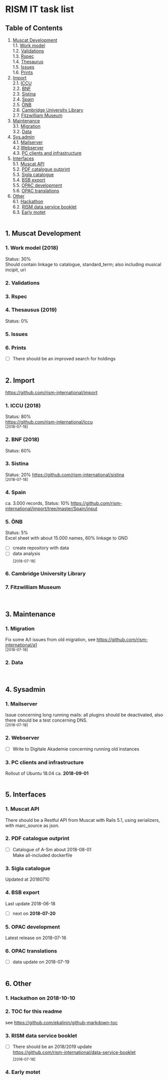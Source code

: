# RISM IT task list  

## Table of Contents
1. [Muscat Development](#muscat)  
    1.1. [Work model](#work)  
    1.2. [Validations](#validations)  
    1.3. [Rspec](#rspec)  
    1.4. [Thesaurus](#thesaurus)  
    1.5. [Issues](#issues)  
    1.6. [Prints](#prints)  
2. [Import](#import)  
    2.1. [ICCU](#iccu)  
    2.2. [BNF](#bnf)  
    2.3. [Sistina](#sistina)  
    2.4. [Spain](#spain)  
    2.5. [ÖNB](#oebn)  
    2.6. [Cambridge University Library](#cul)  
    2.7. [Fitzwilliam Museum](#fitzwilliam)  
3. [Maintenance](#maintenance)  
    3.1. [Migration](#migration)  
    3.2. [Data](#data)  
4. [Sys.admin](#sysadmin)  
    4.1. [Mailserver](#mailserver)  
    4.2.[Webserver](#webserver)  
    4.3. [PC clients and infrastructure](#clients)  
5. [Interfaces](#interfaces)  
    5.1. [Muscat API](#api)  
    5.2. [PDF catalogue outprint](#pdf)  
    5.3. [Sigla catalogue](#sigla)  
    5.4. [BSB export](#bsb)  
    5.5. [OPAC development](#opac)  
    5.6. [OPAC translations](#translation)  
6. [Other](#other)    
    6.1. [Hackathon](#hack)  
    6.2. [RISM data service booklet](#booklet)  
    6.3. [Early motet](#motet)  
&nbsp;  

## 1. Muscat Development <a name="muscat"></a>
### 1. Work model (2018)  <a name="work"></a>
Status: 30%  
Should contain linkage to catalogue, standard_term; also including musical incipit, uri

### 2. Validations  <a name="validations"></a>
### 3. Rspec  <a name="rspec"></a>
### 4. Thesausus (2019)  <a name="thesaurus"></a>
Status: 0%
### 5. Issues   <a name="issues"></a>
### 6. Prints   <a name="prints"></a>
- [ ] There should be an improved search for holdings  
&nbsp;  

## 2. Import  <a name="import"></a>
https://github.com/rism-international/import

### 1. ICCU (2018) <a name="iccu"></a>
Status: 80%  
https://github.com/rism-international/iccu  
<sub>[2018-07-18]</sub>   

### 2. BNF (2018) <a name="bnf"></a>
Status: 60%  

### 3. Sistina <a name="sistina"></a>
Status: 20%
https://github.com/rism-international/sistina  
<sub>[2018-07-18]</sub>  

### 4. Spain <a name="spain"></a>
ca. 3.000 records, Status: 10%
https://github.com/rism-international/import/tree/master/Spain/input


### 5. ÖNB <a name="oebn"></a>
Status: 5%  
Excel sheet with about 15.000 names, 60% linkage to GND  
- [ ] create repository with data  
- [ ] data analysis  
<sub>[2018-07-18]</sub>  
### 6. Cambridge University Library <a name="cul"></a>
### 7. Fitzwilliam Museum <a name="fitzwilliam"></a>
&nbsp;  


## 3. Maintenance   <a name="maintenance"></a>
### 1. Migration <a name="migration"></a>
Fix some A/I issues from old migration, see https://github.com/rism-international/a1  
<sub>[2018-07-18]</sub>   
### 2. Data <a name="data"></a>
&nbsp;  

## 4. Sysadmin   <a name="sysadmin"></a>
### 1. Mailserver <a name="mailserver"></a>
Issue concerning long running mails: all plugins should be deactivated, also there should be a test concerning DNS.  
<sub>[2018-07-18]</sub>   

### 2. Webserver <a name="webserver"></a>
- [ ] Write to Digitale Akademie concerning running old instances

### 3. PC clients and infrastructure <a name="clients"></a>
Rollout of Ubuntu 18.04 ca. **2018-09-01**  
&nbsp;  


## 5. Interfaces  <a name="interfaces"></a>
### 1. Muscat API <a name="api"></a>
There should be a Restful API from Muscat with Rails 5.1, using serializers, with marc_source as json.

### 2. PDF catalogue outprint <a name="pdf"></a>
-  [ ] Catalogue of A-Sm about 2018-08-01  
Make all-included dockerfile

### 3. Sigla catalogue <a name="sigla"></a>
Updated at 20180710  

### 4. BSB export <a name="bsb"></a>
Last update 2018-06-18
- [ ] next on **2018-07-20**

### 5. OPAC development <a name="opac"></a>
Latest release on 2018-07-16

### 6. OPAC translations <a name="translation"></a>
- [ ] data update on 2018-07-19  
&nbsp;  

## 6. Other  <a name="other"></a>
### 1. Hackathon on **2018-10-10**  <a name="hack"></a>
### 2. TOC for this readme 
see https://github.com/ekalinin/github-markdown-toc  
### 3. RISM data service booklet <a name="booklet"></a>
- [ ] There should be an 2018/2019 update   
https://github.com/rism-international/data-service-booklet  
<sub>[2018-07-18]</sub>   
### 4. Early motet <a name="motet"></a>

